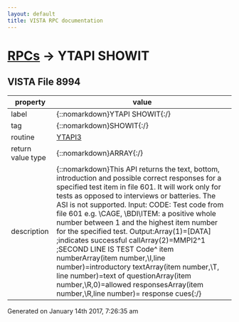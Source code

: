 ```yaml
---
layout: default
title: VISTA RPC documentation
---
```




# [RPCs](TableOfContent.md) &#8594; YTAPI SHOWIT 


 ## VISTA File 8994
 property | value 
--- | --- 
 label | {::nomarkdown}YTAPI SHOWIT{:/}
 tag | {::nomarkdown}SHOWIT{:/}
 routine | [YTAPI3](http://code.osehra.org/dox/Routine_YTAPI3_source.html)
 return value type | {::nomarkdown}ARRAY{:/}
 description | {::nomarkdown}This API returns the text, bottom, introduction and possible correct responses for a specified test item in file 601. It will work only for tests as opposed to interviews or batteries. The ASI is not supported. Input:                 CODE: Test code from file 601 e.g. \CAGE\, \BDI\ITEM: a positive whole number between 1 and the highest item number for the specified test. Output:Array(1)=[DATA] ;indicates successful  callArray(2)=MMPI2^1 ;SECOND LINE IS TEST Code^ item numberArray(item number,\I\,line number)=introductory textArray(item number,\T\, line number)=text of questionArray(item number,\R\,0)=allowed responsesArray(item number,\R\,line number)= response cues{:/}




 Generated on January 14th 2017, 7:26:35 am